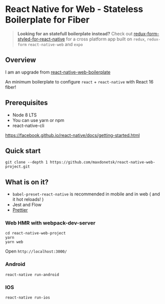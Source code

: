 # React Native for Web - Stateless Boilerplate for Fiber

> **Looking for an statefull boilerplate instead?** Check out [redux-form-styled-for-react-native](https://github.com/agrcrobles/redux-form-styled-for-react-native) for a cross platform app built on `redux`, `redux-form` `react-native-web` and `expo`

## Overview

I am an upgrade from [react-native-web-boilerplate](https://github.com/maxdonetsk/react-native-web-project)

An minimum boilerplate to configure `react` + `react-native` with React 16 fiber!

## Prerequisites

* Node 8 LTS
* You can use yarn or npm
* react-native-cli

https://facebook.github.io/react-native/docs/getting-started.html

## Quick start
```
git clone --depth 1 https://github.com/maxdonetsk/react-native-web-project.git
```

## What is on it?

 - `babel-preset-react-native` is recommended in mobile and in web ( and it hot reloads! )
 - Jest and Flow
 - [Prettier](https://prettier.io/docs/en/install.html)

### Web HMR with webpack-dev-server
```
cd react-native-web-project
yarn
yarn web
```
Open `http://localhost:3000/`

### Android

```
react-native run-android
```

### IOS

```
react-native run-ios
```